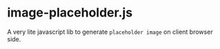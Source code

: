 # image-placeholder.js
A very lite javascript lib to generate `placeholder image` on client browser side.
